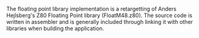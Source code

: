 The floating point library implementation is a retargetting of Anders Hejlsberg's Z80 Floating Point library (FloatM48.z80). The source code is written in assembler and is generally included through linking it with other libraries when building the application.
